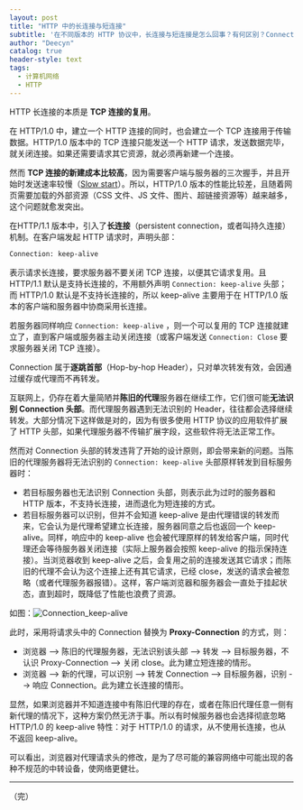 ```yaml
---
layout: post
title: "HTTP 中的长连接与短连接"
subtitle: '在不同版本的 HTTP 协议中，长连接与短连接是怎么回事？有何区别？Connection 与 Proxy-Connection 头部有何关联？'
author: "Deecyn"
catalog: true
header-style: text
tags:
  - 计算机网络
  - HTTP
---
```


HTTP 长连接的本质是 **TCP 连接的复用**。

在 HTTP/1.0 中，建立一个 HTTP 连接的同时，也会建立一个 TCP 连接用于传输数据。HTTP/1.0 版本中的 TCP 连接只能发送一个 HTTP 请求，发送数据完毕，就关闭连接。如果还需要请求其它资源，就必须再新建一个连接。

然而 **TCP 连接的新建成本比较高**，因为需要客户端与服务器的三次握手，并且开始时发送速率较慢（[Slow start](https://baike.baidu.com/item/%E6%85%A2%E5%90%AF%E5%8A%A8/8242395)）。所以，HTTP/1.0 版本的性能比较差，且随着网页需要加载的外部资源（CSS 文件、JS 文件、图片、超链接资源等）越来越多，这个问题就愈发突出。

在HTTP/1.1 版本中，引入了**长连接**（persistent connection，或者叫持久连接）机制。在客户端发起 HTTP 请求时，声明头部：

```bash
Connection: keep-alive
```

表示请求长连接，要求服务器不要关闭 TCP 连接，以便其它请求复用。且 HTTP/1.1 默认是支持长连接的，不用额外声明 `Connection: keep-alive` 头部；而 HTTP/1.0 默认是不支持长连接的，所以 keep-alive 主要用于在 HTTP/1.0 版本的客户端和服务器中协商采用长连接。

若服务器同样响应 `Connection: keep-alive` ，则一个可以复用的 TCP 连接就建立了，直到客户端或服务器主动关闭连接（或客户端发送 `Connection: Close` 要求服务器关闭 TCP 连接）。

Connection 属于**逐跳首部**（Hop-by-hop Header），只对单次转发有效，会因通过缓存或代理而不再转发。

互联网上，仍存在着大量简陋并**陈旧的代理**服务器在继续工作，它们很可能**无法识别 Connection 头部**。而代理服务器遇到无法识别的 Header，往往都会选择继续转发。大部分情况下这样做是对的，因为有很多使用 HTTP 协议的应用软件扩展了 HTTP 头部，如果代理服务器不传输扩展字段，这些软件将无法正常工作。

然而对 Connection 头部的转发违背了开始的设计原则，即会带来新的问题。当陈旧的代理服务器将无法识别的 `Connection: keep-alive` 头部原样转发到目标服务器时：

- 若目标服务器也无法识别 Connection 头部，则表示此为过时的服务器和 HTTP 版本，不支持长连接，进而退化为短连接的方式。
- 若目标服务器可以识别，但并不会知道 keep-alive 是由代理错误的转发而来，它会认为是代理希望建立长连接，服务器同意之后也返回一个 keep-alive。同样，响应中的 keep-alive 也会被代理原样的转发给客户端，同时代理还会等待服务器关闭连接（实际上服务器会按照 keep-alive 的指示保持连接）。当浏览器收到 keep-alive 之后，会复用之前的连接发送其它请求；而陈旧的代理不会认为这个连接上还有其它请求，已经 close，发送的请求会被忽略（或者代理服务器报错）。这样，客户端浏览器和服务器会一直处于挂起状态，直到超时，既降低了性能也浪费了资源。

如图：![Connection_keep-alive](http://qn-img.deecyn.com/http%2FConnection_keep-alive.png)

此时，采用将请求头中的 Connection 替换为 **Proxy-Connection** 的方式，则：

- 浏览器 --> 陈旧的代理服务器，无法识别该头部 --> 转发 --> 目标服务器，不认识 Proxy-Connection --> 关闭 close。此为建立短连接的情形。
- 浏览器 --> 新的代理，可以识别 --> 转发 Connection --> 目标服务器，识别 --> 响应 Connection。此为建立长连接的情形。

显然，如果浏览器并不知道连接中有陈旧代理的存在，或者在陈旧代理任意一侧有新代理的情况下，这种方案仍然无济于事。所以有时候服务器也会选择彻底忽略 HTTP/1.0 的 keep-alive 特性：对于 HTTP/1.0 的请求，从不使用长连接，也从不返回 keep-alive。

可以看出，浏览器对代理请求头的修改，是为了尽可能的兼容网络中可能出现的各种不规范的中转设备，使网络更健壮。

-----

（完）